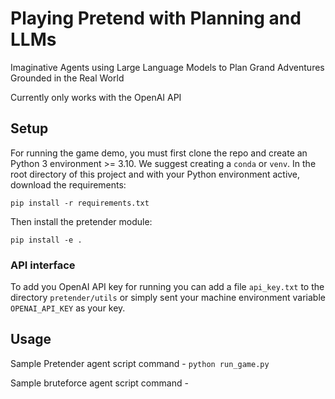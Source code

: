 # Playing Pretend with Planning and LLMs
Imaginative Agents using Large Language Models to Plan Grand Adventures Grounded in the Real World 

Currently only works with the OpenAI API

## Setup

For running the game demo, you must first clone the repo and create an Python 3 environment >= 3.10. We suggest creating a `conda` or `venv`. In the root directory of this project and with your Python environment active, download the requirements:

```pip install -r requirements.txt```

Then install the pretender module:

```pip install -e .```

### API interface 
To add you OpenAI API key for running you can add a file `api_key.txt` to the directory `pretender/utils` or simply sent your machine environment variable `OPENAI_API_KEY` as your key.

## Usage

Sample Pretender agent script command - 
```python run_game.py```

Sample bruteforce agent script command - 
```python ./brute_force.py $ALFWORLD_DATA/json_2.1.1/valid_train/pick_and_place_simple-AlarmClock-None-Desk-307/trial_T20190907_072317_014092/
```
